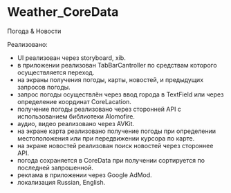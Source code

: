 # Weather_CoreData

Погода & Новости

Реализовано:

- UI реализован через storyboard, xib.
- в приложении реализован TabBarCantroller по средствам которого осуществляется переход.
- на экраны получения погоды, карты, новостей, и предыдущих запросов погоды.
- запрос погоды осуществлён через ввод города в TextField или через определение координат CoreLacation.
- получение погоды реализовано через сторонней АPI с использованием библиотеки Alomofire.
- аудио, видео реализовано через AVKit.
- на экране карта реализовано получение погоды при определении местоположения или при передвижении курсора 
по карте.
- на экране новостей реализован поиск новостей через стороннее API.
- погода сохраняется в CoreData при получении сортируется по последней запрошенной.
- реклама в приложении через Google AdMod.
- локализация Russian, English.
